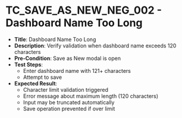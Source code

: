 # TC_SAVE_AS_NEW_NEG_002 - Dashboard Name Too Long

* **Title**: Dashboard Name Too Long
* **Description**: Verify validation when dashboard name exceeds 120 characters
* **Pre-Condition**: Save as New modal is open
* **Test Steps**:
  * Enter dashboard name with 121+ characters
  * Attempt to save
* **Expected Result**:
  * Character limit validation triggered
  * Error message about maximum length (120 characters)
  * Input may be truncated automatically
  * Save operation prevented if over limit